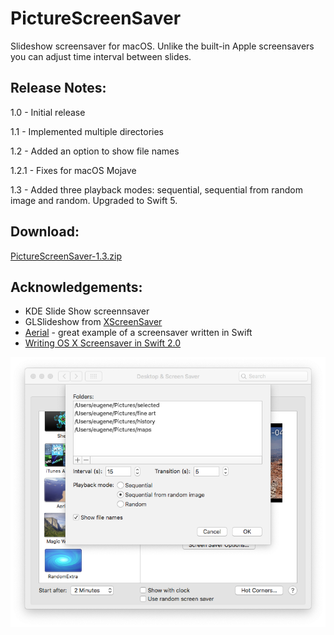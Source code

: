 # PictureScreenSaver

Slideshow screensaver for macOS. Unlike the built-in Apple screensavers you can adjust time interval between slides.

## Release Notes:

1.0 - Initial release

1.1 - Implemented multiple directories

1.2 - Added an option to show file names

1.2.1 - Fixes for macOS Mojave

1.3 - Added three playback modes: sequential, sequential from random image and random.
Upgraded to Swift 5.

## Download:

[PictureScreenSaver-1.3.zip](https://github.com/eozh/PictureScreenSaver/releases/download/v1.3/PictureScreenSaver-1.3.zip)

## Acknowledgements:

- KDE Slide Show screennsaver
- GLSlideshow from [XScreenSaver](https://www.jwz.org/xscreensaver/)
- [Aerial](https://github.com/JohnCoates/Aerial) - great example of a screensaver written in Swift
- [Writing OS X Screensaver in Swift 2.0](https://whichline.wordpress.com/2015/07/13/os-x-screensaver-swift-2-part-1/)

![screenshot](https://github.com/eozh/PictureScreenSaver/raw/master/screenshot_070219.png)
